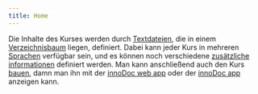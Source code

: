 ```yaml
---
title: Home
---
```


Die Inhalte des Kurses werden durch [Textdateien](03-files/02-content), die in
einem [Verzeichnisbaum](01-folders) liegen, definiert. Dabei kann jeder Kurs in
mehreren [Sprachen](02-languages) verfügbar sein, und es können noch verschiedene
[zusätzliche informationen](03-files/01-manifest) definiert werden. Man kann
anschließend auch den Kurs [bauen](04-building), damn man ihn mit der
[innoDoc web app](https://gitlab.tubit.tu-berlin.de/innodoc/innodoc-webapp) oder
der [innoDoc app](https://gitlab.tubit.tu-berlin.de/innodoc/innodoc-app) anzeigen
kann.
